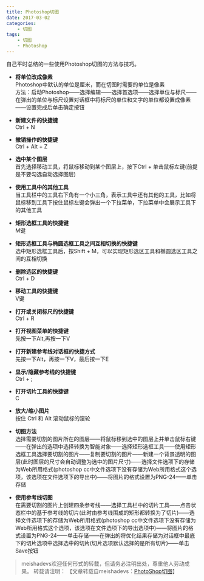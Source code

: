 ```yaml
---
title: Photoshop切图
date: 2017-03-02
categories:
	- 切图
tags:
    - 切图
    - Photoshop
---
```


自己平时总结的一些使用Photoshop切图的方法与技巧。
<!--more-->

- **将单位改成像素**  
Photoshop中默认的单位是厘米，而在切图时需要的单位是像素  
方法：启动Photoshop——选择编辑——选择首选项——选择单位与标尺——在弹出的单位与标尺设置对话框中将标尺的单位和文字的单位都设置成像素——设置完成后单击确定按钮  


- **新建文件的快捷键**  
Ctrl + N


- **撤销操作的快捷键**  
Ctrl + Alt + Z  


- **选中某个图层**  
首先选择移动工具，将鼠标移动到某个图层上，按下Ctrl + 单击鼠标左键(前提是不要勾选自动选择图层)


- **使用工具中的其他工具**  
当工具栏中的工具右下角有一个小三角，表示工具中还有其他的工具，比如将鼠标移到工具下按住鼠标左键会弹出一个下拉菜单，下拉菜单中会展示工具下的其他工具


- **矩形选框工具的快捷键**  
M键


- **矩形选框工具与椭圆选框工具之间互相切换的快捷键**  
选中矩形选框工具后，按Shift + M，可以实现矩形选区工具和椭圆选区工具之间的互相切换


- **删除选区的快捷键**  
Ctrl + D


- **移动工具的快捷键**  
V键


- **打开或关闭标尺的快捷键**  
Ctrl + R


- **打开视图菜单的快捷键**  
先按一下Alt,再按一下V


- **打开新建参考线对话框的快捷方式**  
先按一下Alt，再按一下V，最后按一下E


- **显示/隐藏参考线的快捷键**  
Ctrl + ;


- **打开切片工具的快捷键**  
C


- **放大/缩小图片**  
按住 Ctrl 和 Alt 滚动鼠标的滚轮


- **切图方法**  
选择需要切割的图片所在的图层——将鼠标移到选中的图层上并单击鼠标右键——在弹出的选项中选择转换为智能对象——选择矩形选框工具——使用矩形选框工具选择要切割的图片——复制要切割的图片——新建一个背景透明的图层(此时图层的尺寸会自动调整为选中的图片尺寸)——选择文件选项下的存储为Web所用格式(photoshop cc中文件选项下没有存储为Web所用格式这个选项，该选项在文件选项下的导出中)——将图片的格式设置为PNG-24——单击存储



- **使用参考线切图**  
在需要切割的图片上创建四条参考线——选择工具栏中的切片工具——点击状态栏中的基于参考线的切片(此时由参考线围成的矩形都转换为了切片)——选择文件选项下的存储为Web所用格式(photoshop cc中文件选项下没有存储为Web所用格式这个选项，该选项在文件选项下的导出选项中)——将图片的格式设置为PNG-24——单击存储——在弹出的将优化结果存储为对话框中最底下的切片选项中选择选中的切片(切片选项默认选择的是所有切片)——单击Save按钮

> meishadevs欢迎任何形式的转载，但请务必注明出处，尊重他人劳动成果。
转载请注明： 【文章转载自meishadevs：[PhotoShop切图](http://meishadevs.com/blog/Photoshop%E5%88%87%E5%9B%BE/)】

